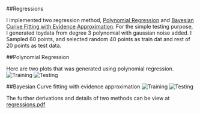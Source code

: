 ##Regressions

I implemented two regression method, [Polynomial Regression](https://raw.github.com/jiwoongim/mlTool/master/regressions/polyRegression.py)
and [Bayesian Curive Fitting with Evidence Approximation](https://raw.github.com/jiwoongim/mlTool/master/regressions/bayesianCurveFit_EvidenceApproximation.py).
For the simple testing purpose, I generated toydata from degree 3 polynomial with gaussian noise added. I Sampled 60
points, and selected random 40 points as train dat and rest of 20 points as test data. 

##Polynomial Regression

Here are two plots that was generated using polynomial regression.
![Training](https://raw.github.com/jiwoongim/mlTool/master/regressions/images/polyRegTrain.png)
![Testing](https://raw.github.com/jiwoongim/mlTool/master/regressions/images/polyRegTest.png)


##Bayesian Curve fitting with evidence approximation
![Training](https://raw.github.com/jiwoongim/mlTool/master/regressions/images/bayesianTrain.png)
![Testing](https://raw.github.com/jiwoongim/mlTool/master/regressions/images/bayesianTest.png)

The further derivations and details of two methods can be view at 
[regressions.pdf](https://github.com/jiwoongim/mlTool/blobmaster/regressions/regressions.pdf)

